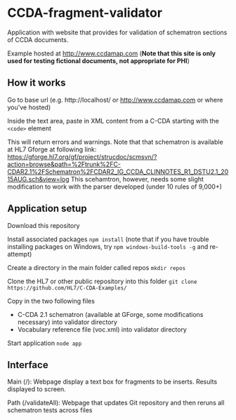 # CCDA-fragment-validator
Application with website that provides for validation of schematron sections of CCDA documents. 

Example hosted at http://www.ccdamap.com 
(**Note that this site is only used for testing fictional documents, not appropriate for PHI**)

## How it works

Go to base url (e.g. http://localhost/ or http://www.ccdamap.com or where you've hosted)

Inside the text area, paste in XML content from a C-CDA starting with the `<code>` element 

This will return errors and warnings. Note that that schematron is available at HL7 Gforge at following link: https://gforge.hl7.org/gf/project/strucdoc/scmsvn/?action=browse&path=%2Ftrunk%2FC-CDAR2.1%2FSchematron%2FCDAR2_IG_CCDA_CLINNOTES_R1_DSTU2.1_2015AUG.sch&view=log This scehamtron, however, needs some slight modification to work with the parser developed (under 10 rules of 9,000+)

## Application setup 

Download this repository

Install associated packages
`npm install`
(note that if you have trouble installing packages on Windows, try `npm windows-build-tools -g` and re-attempt)

Create a directory in the main folder called repos
`mkdir repos`

Clone the HL7 or other public repository into this folder
`git clone https://github.com/HL7/C-CDA-Examples/`

Copy in the two following files
- C-CDA 2.1 schematron (available at GForge, some modifications necessary) into validator directory
- Vocabulary reference file (voc.xml) into validator directory

Start application
`node app`

## Interface

Main (/): Webpage display a text box for fragments to be inserts. Results displayed to screen. 

Path (/validateAll): Webpage that updates Git repository and then reruns all schematron tests across files 
